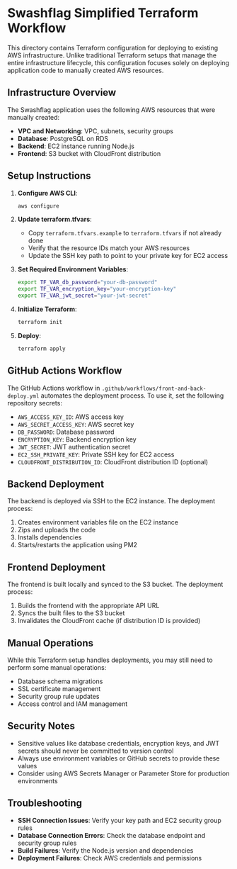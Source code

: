 # Swashflag Simplified Terraform Workflow

This directory contains Terraform configuration for deploying to existing AWS infrastructure. Unlike traditional Terraform setups that manage the entire infrastructure lifecycle, this configuration focuses solely on deploying application code to manually created AWS resources.

## Infrastructure Overview

The Swashflag application uses the following AWS resources that were manually created:

- **VPC and Networking**: VPC, subnets, security groups
- **Database**: PostgreSQL on RDS 
- **Backend**: EC2 instance running Node.js
- **Frontend**: S3 bucket with CloudFront distribution

## Setup Instructions

1. **Configure AWS CLI**:
   ```bash
   aws configure
   ```

2. **Update terraform.tfvars**:
   - Copy `terraform.tfvars.example` to `terraform.tfvars` if not already done
   - Verify that the resource IDs match your AWS resources
   - Update the SSH key path to point to your private key for EC2 access

3. **Set Required Environment Variables**:
   ```bash
   export TF_VAR_db_password="your-db-password"
   export TF_VAR_encryption_key="your-encryption-key"
   export TF_VAR_jwt_secret="your-jwt-secret"
   ```

4. **Initialize Terraform**:
   ```bash
   terraform init
   ```

5. **Deploy**:
   ```bash
   terraform apply
   ```

## GitHub Actions Workflow

The GitHub Actions workflow in `.github/workflows/front-and-back-deploy.yml` automates the deployment process. To use it, set the following repository secrets:

- `AWS_ACCESS_KEY_ID`: AWS access key
- `AWS_SECRET_ACCESS_KEY`: AWS secret key
- `DB_PASSWORD`: Database password
- `ENCRYPTION_KEY`: Backend encryption key
- `JWT_SECRET`: JWT authentication secret
- `EC2_SSH_PRIVATE_KEY`: Private SSH key for EC2 access
- `CLOUDFRONT_DISTRIBUTION_ID`: CloudFront distribution ID (optional)

## Backend Deployment

The backend is deployed via SSH to the EC2 instance. The deployment process:

1. Creates environment variables file on the EC2 instance
2. Zips and uploads the code
3. Installs dependencies
4. Starts/restarts the application using PM2

## Frontend Deployment

The frontend is built locally and synced to the S3 bucket. The deployment process:

1. Builds the frontend with the appropriate API URL
2. Syncs the built files to the S3 bucket
3. Invalidates the CloudFront cache (if distribution ID is provided)

## Manual Operations

While this Terraform setup handles deployments, you may still need to perform some manual operations:

- Database schema migrations
- SSL certificate management
- Security group rule updates
- Access control and IAM management

## Security Notes

- Sensitive values like database credentials, encryption keys, and JWT secrets should never be committed to version control
- Always use environment variables or GitHub secrets to provide these values
- Consider using AWS Secrets Manager or Parameter Store for production environments

## Troubleshooting

- **SSH Connection Issues**: Verify your key path and EC2 security group rules
- **Database Connection Errors**: Check the database endpoint and security group rules
- **Build Failures**: Verify the Node.js version and dependencies
- **Deployment Failures**: Check AWS credentials and permissions 